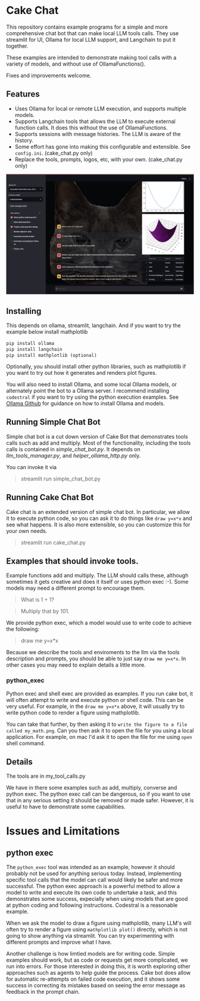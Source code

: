 # Cake Chat

This repository contains example programs for a simple and more comprehensive chat bot that
can make local LLM tools calls.
They use streamlit for UI, Ollama for local LLM support, and Langchain to put it together.

These examples are intended to demonstrate making tool calls with a variety of models,
and without use of OllamaFunctions().

Fixes and improvements welcome.

## Features

 * Uses Ollama for local or remote LLM execution, and supports multiple models.
 * Supports Langchain tools that allows the LLM to execute external function calls.
   It does this without the use of OllamaFunctions.
 * Supports sessions with message histories. The LLM is aware of the history.
 * Some effort has gone into making this configurable and extensible. See `config.ini`. (cake_chat.py only)
 * Replace the tools, prompts, logos, etc, with your own. (cake_chat.py only)

![Cake bot example image](resources/cake_bot_example_codestral.png?raw=true "Cake Bot example")

## Installing

This depends on ollama, streamlit, langchain. And if you want to try the example below install mathplotlib

```pip install streamlit
pip install ollama
pip install langchain
pip install mathplotlib (optional)
```

Optionally, you should install other python libraries, such as mathplotlib if you want to
try out how it generates and renders plot figures.

You will also need to install Ollama, and some local Ollama models, or alternately point the bot to a Ollama server.
I recommend installing `codestral` if you want to try using the python execution examples. See [Ollama Github](https://github.com/ollama/ollama) for guidance on how to install Ollama and models.

## Running Simple Chat Bot

Simple chat bot is a cut down version of Cake Bot that demonstrates tools calls such as add and multiply. Most of the functionality, including the tools calls is contained in *simple_chat_bot.py*.  It depends on *llm_tools_manager.py*, and *helper_ollama_http.py* only.

You can invoke it via

> streamlit run simple_chat_bot.py

## Running Cake Chat Bot

Cake chat is an extended version of simple chat bot. In particular, we allow it to execute python code, so you can ask it to do things like `draw y=x*x` and see what happens.  It is also more extensible, so you can customize this for your own needs.


> streamlit run cake_chat.py

## Examples that should invoke tools.

Example functions add and multiply. The LLM should calls these, although sometimes it gets creative
and does it itself or uses python exec :-). Some models may need a different prompt to encourage
them.
> What is 1 + 1?

> Multiply that by 101.

We provide python exec, which a model would use to write code to achieve the following:
> draw me y=x*x

Because we describe the tools and enviroments to the llm via the tools description and prompts, you should be able to just say `draw me y=x*x`. In other cases you may need to explain details a little more.

### python_exec

Python exec and shell exec are provided as examples. If you run cake bot, it will often attempt to write and execute python or shell code.  This can be very useful. For example, in the `draw me y=x*x` above, it will usually try to write python code to render a figure using mathplotlib.

You can take that further, by then asking it to `write the figure to a file called my_math.png`. Can you then ask it to open the file for you using a local application. For example, on mac I'd ask it to open the file for me using `open` shell command.



## Details

The tools are in my_tool_calls.py

We have in there some examples such as add, multiply, converse and python exec.
The python exec call can be dangerous, so if you want to use that in any serious setting it
should be removed or made safer. However, it is useful to have to demonstrate some capabilities.

# Issues and Limitations

## python exec

The `python_exec` tool was intended as an example, however it should probably not be used for anything serious today.  Instead, implementing specific tool calls that the model can call would likely be safer and more successful.
The python exec approach is a powerful method to allow a model to write and execute its own code to undertake a task, and this demonstrates some success, expecially when using models that are good at python coding and following instructions. Codestral is a reasonable example.

When we ask the model to draw a figure using mathplotlib, many LLM's will often try to render a figure using `mathplotlib plot()` directly, which is not going to show anything via streamlit.  You can try experimenting with different prompts and improve what I have.

Another challenge is how limtied models are for writing code.  Simple examples should work, but as code or requests get more complicated, we run into errors. For those interested in doing this, it is worth exploring other approaches such as agents to help guide the process.  Cake bot does allow for automatic re-attempts on failed code execution, and it shows some success in correcting its mistakes based on seeing the error message as feedback in the prompt chain.